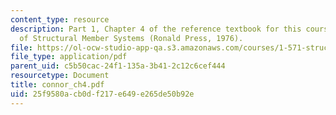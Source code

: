 ```yaml
---
content_type: resource
description: Part 1, Chapter 4 of the reference textbook for this course, Analysis
  of Structural Member Systems (Ronald Press, 1976).
file: https://ol-ocw-studio-app-qa.s3.amazonaws.com/courses/1-571-structural-analysis-and-control-spring-2004/25f9580acb0df217e649e265de50b92e_connor_ch4.pdf
file_type: application/pdf
parent_uid: c5b50cac-24f1-135a-3b41-2c12c6cef444
resourcetype: Document
title: connor_ch4.pdf
uid: 25f9580a-cb0d-f217-e649-e265de50b92e
---
```

